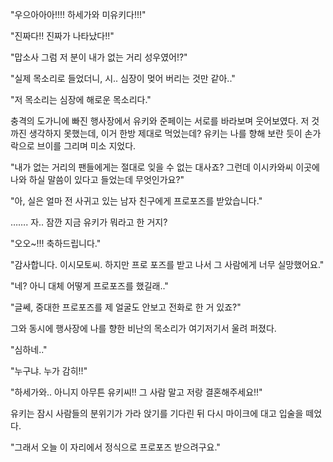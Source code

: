 "우으아아아!!!! 하세가와 미유키다!!!" 

"진짜다!! 진짜가 나타났다!!" 

"맙소사 그럼 저 분이 내가 없는 거리 성우였어!?" 

"실제 목소리로 들었더니, 시.. 심장이 멎어 버리는 것만 같아.." 

"저 목소리는 심장에 해로운 목소리다." 

충격의 도가니에 빠진 행사장에서 유키와 준페이는 서로를 바라보며 웃어보였다.
저 것까진 생각하지 못했는데, 이거 한방 제대로 먹었는데?
유키는 나를 향해 보란 듯이 손가락으로 브이를 그리며 미소 지었다.

"내가 없는 거리의 팬들에게는 절대로 잊을 수 없는 대사죠? 그런데 이시카와씨 이곳에 나와 하실 말씀이 있다고 들었는데 무엇인가요?" 

"아, 실은 얼마 전 사귀고 있는 남자 친구에게 프로포즈를 받았습니다." 

……. 자.. 잠깐 지금 유키가 뭐라고 한 거지?

"오오~!!! 축하드립니다." 

"감사합니다. 이시모토씨. 하지만 프로 포즈를 받고 나서 그 사람에게 너무 실망했어요." 

"네? 아니 대체 어떻게 프로포즈를 했길래.." 

"글쎄, 중대한 프로포즈를 제 얼굴도 안보고 전화로 한 거 있죠?" 

그와 동시에 행사장에 나를 향한 비난의 목소리가 여기저기서 울려 퍼졌다.

"심하네.." 

"누구냐. 누가 감히!!" 

"하세가와.. 아니지 아무튼 유키씨!! 그 사람 말고 저랑 결혼해주세요!!" 

유키는 잠시 사람들의 분위기가 가라 앉기를 기다린 뒤 다시 마이크에 대고 입술을 떼었다.

"그래서 오늘 이 자리에서 정식으로 프로포즈 받으려구요." 